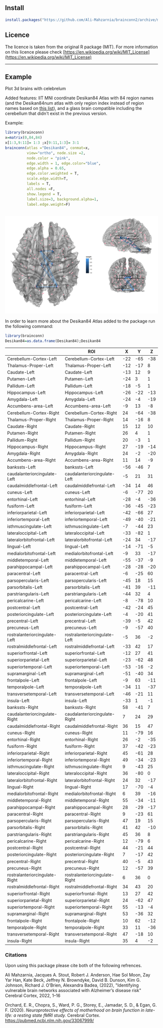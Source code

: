 ## Install  
```R
install.packages("https://github.com/Ali-Mahzarnia/brainconn2/archive/master.tar.gz", repos = NULL, type="source")
```

## Licence

The licence is taken from the original R package (MIT). For more information on this licence please check [https://en.wikipedia.org/wiki/MIT_License](https://en.wikipedia.org/wiki/MIT_License)


****



## Example
Plot 3d brains with celebrelum

Added features: IIT MNI coordinate Desikan84 Atlas with 84 region names (and the Desikan84num atlas with only region index instead of region names based on [this list](https://github.com/Ali-Mahzarnia/atlasindex/blob/main/atlasindex.csv)), and a glass brain compatible including the cerebellum that didn't exist in the previous version.


Example:

```R
library(brainconn)
x=matrix(0,84,84)
x[1:3,9:11]= 1:3 ;x[9:11,1:3]= 3:1
brainconn(atlas ="Desikan84", conmat=x, 
          view="ortho", node.size =2, 
          node.color = "pink", 
          edge.width = 1, edge.color="blue", 
          edge.alpha = 0.65,
          edge.color.weighted = T,
          scale.edge.width=T,
          labels = T,
          all.nodes =F, 
          show.legend = T, 
          label.size=3, background.alpha=1, 
          label.edge.weight=F)
          
```

![](https://github.com/Ali-Mahzarnia/brainconn2/raw/main/temp.png)



In order to learn more about the Desikan84 Atlas added to the package run the following command:
```R
library(brainconn)
Desikan84=as.data.frame(Desikan84);Desikan84
```

|                                | ROI                            | X   | Y   | Z   |
|--------------------------------|--------------------------------|-----|-----|-----|
| Cerebellum-Cortex-Left         | Cerebellum-Cortex-Left         | -22 | -65 | -38 |
| Thalamus-Proper-Left           | Thalamus-Proper-Left           | -12 | -17 | 8   |
| Caudate-Left                   | Caudate-Left                   | -13 | 12  | 9   |
| Putamen-Left                   | Putamen-Left                   | -24 | 3   | 1   |
| Pallidum-Left                  | Pallidum-Left                  | -18 | -5  | 1   |
| Hippocampus-Left               | Hippocampus-Left               | -26 | -22 | -13 |
| Amygdala-Left                  | Amygdala-Left                  | -24 | -4  | -19 |
| Accumbens-area-Left            | Accumbens-area-Left            | -9  | 13  | -8  |
| Cerebellum-Cortex-Right        | Cerebellum-Cortex-Right        | 24  | -64 | -38 |
| Thalamus-Proper-Right          | Thalamus-Proper-Right          | 14  | -16 | 8   |
| Caudate-Right                  | Caudate-Right                  | 15  | 12  | 10  |
| Putamen-Right                  | Putamen-Right                  | 26  | 4   | 1   |
| Pallidum-Right                 | Pallidum-Right                 | 20  | -3  | 1   |
| Hippocampus-Right              | Hippocampus-Right              | 27  | -19 | -14 |
| Amygdala-Right                 | Amygdala-Right                 | 24  | -2  | -20 |
| Accumbens-area-Right           | Accumbens-area-Right           | 11  | 14  | -9  |
| bankssts-Left                  | bankssts-Left                  | -56 | -46 | 7   |
| caudalanteriorcingulate-Left   | caudalanteriorcingulate-Left   | -5  | 21  | 31  |
| caudalmiddlefrontal-Left       | caudalmiddlefrontal-Left       | -34 | 14  | 46  |
| cuneus-Left                    | cuneus-Left                    | -6  | -77 | 20  |
| entorhinal-Left                | entorhinal-Left                | -28 | -4  | -36 |
| fusiform-Left                  | fusiform-Left                  | -36 | -45 | -23 |
| inferiorparietal-Left          | inferiorparietal-Left          | -42 | -66 | 27  |
| inferiortemporal-Left          | inferiortemporal-Left          | -49 | -40 | -21 |
| isthmuscingulate-Left          | isthmuscingulate-Left          | -7  | -44 | 23  |
| lateraloccipital-Left          | lateraloccipital-Left          | -33 | -82 | 1   |
| lateralorbitofrontal-Left      | lateralorbitofrontal-Left      | -24 | 34  | -17 |
| lingual-Left                   | lingual-Left                   | -14 | -71 | -5  |
| medialorbitofrontal-Left       | medialorbitofrontal-Left       | -9  | 33  | -17 |
| middletemporal-Left            | middletemporal-Left            | -55 | -37 | -9  |
| parahippocampal-Left           | parahippocampal-Left           | -28 | -28 | -20 |
| paracentral-Left               | paracentral-Left               | -6  | -25 | 60  |
| parsopercularis-Left           | parsopercularis-Left           | -45 | 18  | 15  |
| parsorbitalis-Left             | parsorbitalis-Left             | -41 | 39  | -11 |
| parstriangularis-Left          | parstriangularis-Left          | -44 | 32  | 4   |
| pericalcarine-Left             | pericalcarine-Left             | -8  | -78 | 10  |
| postcentral-Left               | postcentral-Left               | -42 | -24 | 45  |
| posteriorcingulate-Left        | posteriorcingulate-Left        | -4  | -20 | 41  |
| precentral-Left                | precentral-Left                | -39 | -5  | 42  |
| precuneus-Left                 | precuneus-Left                 | -9  | -57 | 40  |
| rostralanteriorcingulate-Left  | rostralanteriorcingulate-Left  | -5  | 36  | -2  |
| rostralmiddlefrontal-Left      | rostralmiddlefrontal-Left      | -33 | 42  | 17  |
| superiorfrontal-Left           | superiorfrontal-Left           | -12 | 27  | 41  |
| superiorparietal-Left          | superiorparietal-Left          | -23 | -62 | 48  |
| superiortemporal-Left          | superiortemporal-Left          | -53 | -16 | -2  |
| supramarginal-Left             | supramarginal-Left             | -51 | -40 | 34  |
| frontalpole-Left               | frontalpole-Left               | -9  | 63  | -11 |
| temporalpole-Left              | temporalpole-Left              | -34 | 11  | -37 |
| transversetemporal-Left        | transversetemporal-Left        | -46 | -21 | 11  |
| insula-Left                    | insula-Left                    | -33 | 1   | -1  |
| bankssts-Right                 | bankssts-Right                 | 58  | -41 | 7   |
| caudalanteriorcingulate-Right  | caudalanteriorcingulate-Right  | 7   | 24  | 29  |
| caudalmiddlefrontal-Right      | caudalmiddlefrontal-Right      | 36  | 15  | 47  |
| cuneus-Right                   | cuneus-Right                   | 11  | -79 | 16  |
| entorhinal-Right               | entorhinal-Right               | 26  | -2  | -35 |
| fusiform-Right                 | fusiform-Right                 | 37  | -42 | -23 |
| inferiorparietal-Right         | inferiorparietal-Right         | 45  | -61 | 28  |
| inferiortemporal-Right         | inferiortemporal-Right         | 49  | -34 | -23 |
| isthmuscingulate-Right         | isthmuscingulate-Right         | 9   | -43 | 25  |
| lateraloccipital-Right         | lateraloccipital-Right         | 36  | -80 | 0   |
| lateralorbitofrontal-Right     | lateralorbitofrontal-Right     | 24  | 32  | -17 |
| lingual-Right                  | lingual-Right                  | 17  | -70 | -4  |
| medialorbitofrontal-Right      | medialorbitofrontal-Right      | 6   | 39  | -16 |
| middletemporal-Right           | middletemporal-Right           | 55  | -34 | -11 |
| parahippocampal-Right          | parahippocampal-Right          | 28  | -29 | -17 |
| paracentral-Right              | paracentral-Right              | 9   | -23 | 61  |
| parsopercularis-Right          | parsopercularis-Right          | 47  | 19  | 15  |
| parsorbitalis-Right            | parsorbitalis-Right            | 41  | 42  | -10 |
| parstriangularis-Right         | parstriangularis-Right         | 45  | 36  | 8   |
| pericalcarine-Right            | pericalcarine-Right            | 12  | -79 | 6   |
| postcentral-Right              | postcentral-Right              | 44  | -21 | 44  |
| posteriorcingulate-Right       | posteriorcingulate-Right       | 7   | -17 | 42  |
| precentral-Right               | precentral-Right               | 40  | -5  | 43  |
| precuneus-Right                | precuneus-Right                | 12  | -57 | 39  |
| rostralanteriorcingulate-Right | rostralanteriorcingulate-Right | 6   | 36  | 0   |
| rostralmiddlefrontal-Right     | rostralmiddlefrontal-Right     | 34  | 43  | 20  |
| superiorfrontal-Right          | superiorfrontal-Right          | 13  | 27  | 42  |
| superiorparietal-Right         | superiorparietal-Right         | 24  | -62 | 47  |
| superiortemporal-Right         | superiortemporal-Right         | 55  | -13 | -4  |
| supramarginal-Right            | supramarginal-Right            | 53  | -36 | 32  |
| frontalpole-Right              | frontalpole-Right              | 10  | 62  | -12 |
| temporalpole-Right             | temporalpole-Right             | 33  | 11  | -36 |
| transversetemporal-Right       | transversetemporal-Right       | 47  | -18 | 10  |
| insula-Right                   | insula-Right                   | 35  | 4   | -2  |


### Citations
Upon using this package please cite both of the following refrences.

Ali Mahzarnia, Jacques A. Stout, Robert J. Anderson, Hae Sol Moon, Zay Yar Han, Kate Beck, Jeffrey N. Browndyke,
David B. Dunson, Kim G. Johnson, Richard J. O’Brien, Alexandra Badea, (2022), "Identifying vulnerable brain networks associated with
Alzheimer’s disease risk" Cerebral Cortex, 2022, 1–16

Orchard, E. R., Chopra, S., Ward, P. G., Storey, E., Jamadar, S. D., & Egan, G. F. (2020). *Neuroprotective effects of motherhood on brain function in late-life: a resting state fMRI study.* Cerebral Cortex. \
https://pubmed.ncbi.nlm.nih.gov/33067999/


